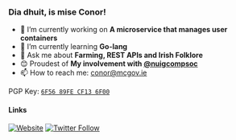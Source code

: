 ### Dia dhuit, is mise Conor!

- 🔭 I’m currently working on **A microservice that manages user containers**
- 🌱 I’m currently learning **Go-lang**
- 💬 Ask me about **Farming, REST APIs and Irish Folklore**
- 😊 Proudest of **My involvement with [@nuigcompsoc](https://github.com/nuigcompsoc)**
- 📫 How to reach me: [conor@mcgov.ie](mailto:conor@mcgov.ie)

PGP Key: [`6F56 89FE CF13 6F00`](https://keybase.io/mcgov/pgp_keys.asc)

#### Links
[![Website](https://img.shields.io/website?label=mcgov.ie&style=for-the-badge&url=https%3A%2F%2Fcodestackr.com)](https://mcgov.ie)
[![Twitter Follow](https://img.shields.io/twitter/follow/McGovMan?color=1DA1F2&logo=twitter&style=for-the-badge)](https://twitter.com/intent/follow?original_referer=https%3A%2F%2Fgithub.com%2FcodeSTACKr&screen_name=McGovMan)
